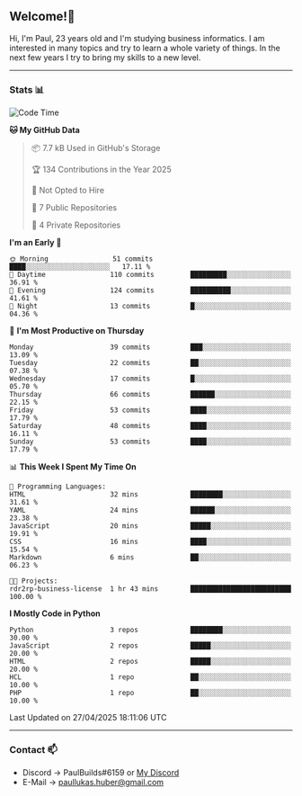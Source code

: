 ## Welcome!👋

Hi, I'm Paul, 23 years old and I'm studying business informatics. I am interested in many topics and try to learn a whole variety of things. In the next few years I try to bring my skills to a new level.

---
### Stats 📊

<!--START_SECTION:waka-->
![Code Time](http://img.shields.io/badge/Code%20Time-119%20hrs%2018%20mins-blue)

**🐱 My GitHub Data** 

> 📦 7.7 kB Used in GitHub's Storage 
 > 
> 🏆 134 Contributions in the Year 2025
 > 
> 🚫 Not Opted to Hire
 > 
> 📜 7 Public Repositories 
 > 
> 🔑 4 Private Repositories 
 > 
**I'm an Early 🐤** 

```text
🌞 Morning                51 commits          ████░░░░░░░░░░░░░░░░░░░░░   17.11 % 
🌆 Daytime                110 commits         █████████░░░░░░░░░░░░░░░░   36.91 % 
🌃 Evening                124 commits         ██████████░░░░░░░░░░░░░░░   41.61 % 
🌙 Night                  13 commits          █░░░░░░░░░░░░░░░░░░░░░░░░   04.36 % 
```
📅 **I'm Most Productive on Thursday** 

```text
Monday                   39 commits          ███░░░░░░░░░░░░░░░░░░░░░░   13.09 % 
Tuesday                  22 commits          ██░░░░░░░░░░░░░░░░░░░░░░░   07.38 % 
Wednesday                17 commits          █░░░░░░░░░░░░░░░░░░░░░░░░   05.70 % 
Thursday                 66 commits          ██████░░░░░░░░░░░░░░░░░░░   22.15 % 
Friday                   53 commits          ████░░░░░░░░░░░░░░░░░░░░░   17.79 % 
Saturday                 48 commits          ████░░░░░░░░░░░░░░░░░░░░░   16.11 % 
Sunday                   53 commits          ████░░░░░░░░░░░░░░░░░░░░░   17.79 % 
```


📊 **This Week I Spent My Time On** 

```text
💬 Programming Languages: 
HTML                     32 mins             ████████░░░░░░░░░░░░░░░░░   31.61 % 
YAML                     24 mins             ██████░░░░░░░░░░░░░░░░░░░   23.38 % 
JavaScript               20 mins             █████░░░░░░░░░░░░░░░░░░░░   19.91 % 
CSS                      16 mins             ████░░░░░░░░░░░░░░░░░░░░░   15.54 % 
Markdown                 6 mins              ██░░░░░░░░░░░░░░░░░░░░░░░   06.23 % 

🐱‍💻 Projects: 
rdr2rp-business-license  1 hr 43 mins        █████████████████████████   100.00 % 
```

**I Mostly Code in Python** 

```text
Python                   3 repos             ████████░░░░░░░░░░░░░░░░░   30.00 % 
JavaScript               2 repos             █████░░░░░░░░░░░░░░░░░░░░   20.00 % 
HTML                     2 repos             █████░░░░░░░░░░░░░░░░░░░░   20.00 % 
HCL                      1 repo              ██░░░░░░░░░░░░░░░░░░░░░░░   10.00 % 
PHP                      1 repo              ██░░░░░░░░░░░░░░░░░░░░░░░   10.00 % 
```




 Last Updated on 27/04/2025 18:11:06 UTC
<!--END_SECTION:waka-->

---
### Contact 📫

* Discord -> PaulBuilds#6159 or [My Discord](https://discord.gg/7kq6UnB)
* E-Mail -> paullukas.huber@gmail.com
